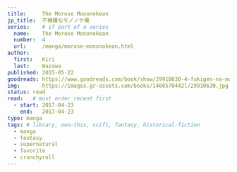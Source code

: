 ```yaml
---
title:     The Morose Mononokean
jp_title:  不機嫌なモノノケ庵
series:    # if part of a series
  name:    The Morose Mononokean
  number:  4
  url:     /manga/morose-mononokean.html
author: 
  first:   Kiri 
  last:    Wazawa
published: 2015-05-22 
goodreads: https://www.goodreads.com/book/show/29910630-4-fukigen-na-mononokean-4
img:       https://images.gr-assets.com/books/1460570442l/29910630.jpg
status: read
read:   # must order recent first
  - start: 2017-04-23  
    end:   2017-04-23 
type: manga
tags: # library, own-this, scifi, fantasy, historical-fiction
  - manga
  - fantasy
  - supernatural
  - favorite
  - crunchyroll
---
```



